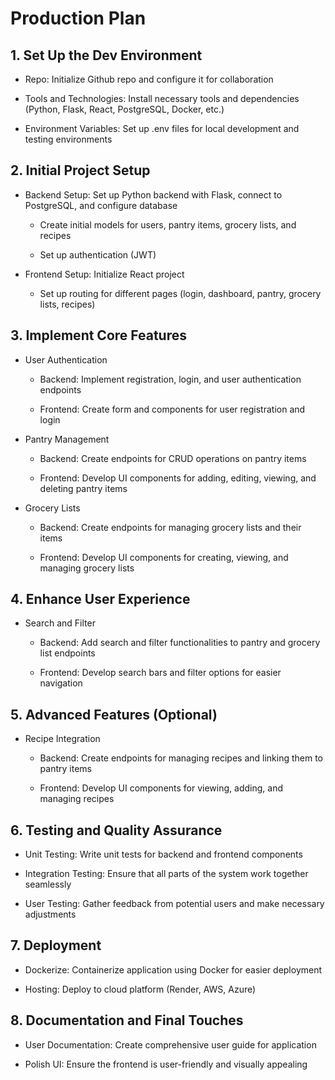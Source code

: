 # Production Plan

## 1. Set Up the Dev Environment

  * Repo: Initialize Github repo and configure it for collaboration

  * Tools and Technologies: Install necessary tools and dependencies (Python, Flask, React, PostgreSQL, Docker, etc.)

  * Environment Variables: Set up .env files for local development and testing environments

## 2. Initial Project Setup

  * Backend Setup: Set up Python backend with Flask, connect to PostgreSQL, and configure database

    * Create initial models for users, pantry items, grocery lists, and recipes

    * Set up authentication (JWT)

  * Frontend Setup: Initialize React project

    * Set up routing for different pages (login, dashboard, pantry, grocery lists, recipes)

## 3. Implement Core Features

  * User Authentication

    * Backend: Implement registration, login, and user authentication endpoints

    * Frontend: Create form and components for user registration and login

  * Pantry Management

    * Backend: Create endpoints for CRUD operations on pantry items

    * Frontend: Develop UI components for adding, editing, viewing, and deleting pantry items

  * Grocery Lists

    * Backend: Create endpoints for managing grocery lists and their items
    
    * Frontend: Develop UI components for creating, viewing, and managing grocery lists

## 4. Enhance User Experience

  * Search and Filter

    * Backend: Add search and filter functionalities to pantry and grocery list endpoints

    * Frontend: Develop search bars and filter options for easier navigation

## 5. Advanced Features (Optional)

  * Recipe Integration

    * Backend: Create endpoints for managing recipes and linking them to pantry items

    * Frontend: Develop UI components for viewing, adding, and managing recipes

## 6. Testing and Quality Assurance

  * Unit Testing: Write unit tests for backend and frontend components

  * Integration Testing: Ensure that all parts of the system work together seamlessly

  * User Testing: Gather feedback from potential users and make necessary adjustments

## 7. Deployment

  * Dockerize: Containerize application using Docker for easier deployment

  * Hosting: Deploy to cloud platform (Render, AWS, Azure) 

## 8. Documentation and Final Touches

  * User Documentation: Create comprehensive user guide for application

  * Polish UI: Ensure the frontend is user-friendly and visually appealing